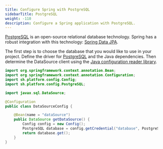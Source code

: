 ```yaml
---
title: Configure Spring with PostgreSQL
sidebarTitle: PostgreSQL
weight: -110
description: Configure a Spring application with PostgreSQL.
---
```


[PostgreSQL](../../configuration/services/mysql/_index.md) is an open-source relational database technology.
Spring has a robust integration with this technology: [Spring Data JPA](https://spring.io/projects/spring-data-jpa).

The first step is to choose the database that you would like to use in your project.
Define the driver for [PostgreSQL](https://mvnrepository.com/artifact/postgresql/postgresql) and the Java dependencies.
Then determine the DataSource client using the [Java configuration reader library](https://github.com/platformsh/config-reader-java).

```java
import org.springframework.context.annotation.Bean;
import org.springframework.context.annotation.Configuration;
import sh.platform.config.Config;
import sh.platform.config.PostgreSQL;

import javax.sql.DataSource;

@Configuration
public class DataSourceConfig {

    @Bean(name = "dataSource")
    public DataSource getDataSource() {
        Config config = new Config();
        PostgreSQL database = config.getCredential("database", PostgreSQL::new);
        return database.get();
    }
}
```
